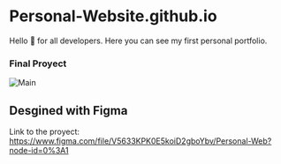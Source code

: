 # Personal-Website.github.io

Hello 👋 for all developers.
Here you can see my first personal portfolio.

### Final Proyect

![Main](https://user-images.githubusercontent.com/61896414/147366810-3aa0518f-6a0d-49f6-ab54-b3bb0040f762.jpg)

## Desgined with Figma
Link to the proyect: https://www.figma.com/file/V5633KPK0E5koiD2gboYbv/Personal-Web?node-id=0%3A1
